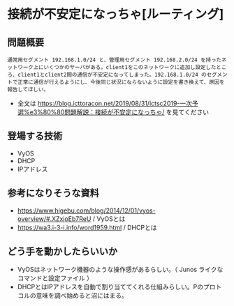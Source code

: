 # 接続が不安定になっちゃ[ルーティング]
## 問題概要
```
通常用セグメント 192.168.1.0/24 と、管理用セグメント 192.168.2.0/24 を持ったネットワーク上にいくつかのサーバがある。client1をこのネットワークに追加し設定したところ、client1とclient2間の通信が不安定になってしまった。192.168.1.0/24 のセグメントで正常に通信が行えるようにし、今後同じ状況にならないように設定を書き換えて、原因を報告してほしい。
```
- 全文は https://blog.icttoracon.net/2019/08/31/ictsc2019-一次予選%e3%80%80問題解説：接続が不安定になっちゃ/ を見てください

## 登場する技術
- VyOS
- DHCP
- IPアドレス

## 参考になりそうな資料
- https://www.higebu.com/blog/2014/12/01/vyos-overview/#.XZxjoEb7ReU / VyOSとは
- https://wa3.i-3-i.info/word1959.html / DHCPとは

## どう手を動かしたらいいか
- VyOSはネットワーク機器のような操作感があるらしい。（ Junos ライクなコマンドと設定ファイル  ）
- DHCPとはIPアドレスを自動で割り当ててくれる仕組みらしい。Pのプロトコルの意味を調べ始めると沼にはまる。